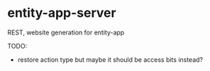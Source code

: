 # entity-app-server

REST, website generation for entity-app


TODO: 
  - restore action type but maybe it should be access bits instead?
